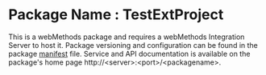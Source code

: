 # Package Name : TestExtProject
This is a webMethods package and requires a webMethods Integration Server to host it. Package versioning and configuration can be found in the package [manifest](./TestExtProject/manifest.v3) file. Service and API documentation is available on the package's home page http://&lt;server&gt;:&lt;port&gt;/&lt;packagename>.
